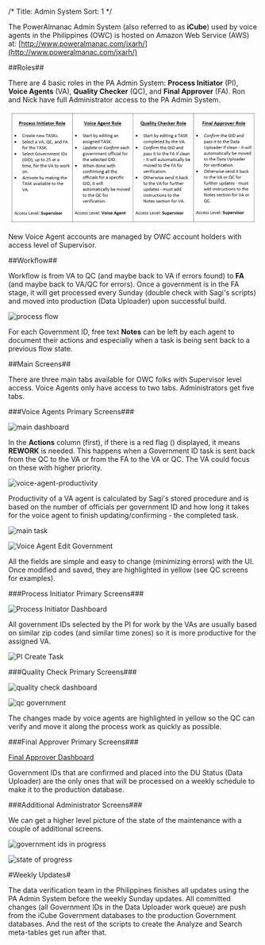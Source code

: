 /*
Title: Admin System
Sort: 1
*/

The PowerAlmanac Admin System (also referred to as **iCube**) used by voice agents in the Philippines (OWC) is hosted on Amazon Web Service (AWS) at: [http://www.poweralmanac.com/jxarh/](http://www.poweralmanac.com/jxarh/)

##Roles##

There are 4 basic roles in the PA Admin System: **Process Initiator** (PI), **Voice Agents** (VA), **Quality Checker** (QC), and **Final Approver** (FA). Ron and Nick have full Administrator access to the PA Admin System.

![roles](images/admin-roles.png)

New Voice Agent accounts are managed by OWC account holders with access level of Supervisor.

##Workflow##

Workflow is from VA to QC (and maybe back to VA if errors found) to **FA** (and maybe back to VA/QC for errors). Once a government is in the FA stage, it will get processed every Sunday (double check with Sagi's scripts) and moved into production (Data Uploader) upon successful build.

![process flow](images/system-process-flow.jpg)

For each Government ID, free text **Notes** can be left by each agent to document their actions and especially when a task is being sent back to a previous flow state.

##Main Screens##

There are three main tabs available for OWC folks with Supervisor level access. Voice Agents only have access to two tabs. Administrators get five tabs.

###Voice Agents Primary Screens###

![main dashboard](images/voice-agent-dashboard.png)

In the **Actions** column (first), if there is a red flag () displayed, it means **REWORK** is needed. This happens when a Government ID task is sent back from the QC to the VA or from the FA to the VA or QC. The VA could focus on these with higher priority.

![voice-agent-productivity](images/va-productivity.png)

Productivity of a VA agent is calculated by Sagi's stored procedure and is based on the number of officials per government ID and how long it takes for the voice agent to finish updating/confirming - the completed task.

![main task](images/va-main-task.jpg)

![Voice Agent Edit Government](images/va-edit-government.jpg)

All the fields are simple and easy to change (minimizing errors) with the UI. Once modified and saved, they are highlighted in yellow (see QC screens for examples).

###Process Initiator Primary Screens###

![Process Initiator Dashboard](images/pi-dashboard.jpg)

All government IDs selected by the PI for work by the VAs are usually based on similar zip codes (and similar time zones) so it is more productive for the assigned VA.

![PI Create Task](images/pi-create-task.jpg)

###Quality Check Primary Screens###

![quality check dashboard](images/qc-dashboard.jpg)

![qc government](images/qc-government.jpg)

The changes made by voice agents are highlighted in yellow so the QC can verify and move it along the process work as quickly as possible.

###Final Approver Primary Screens###

[Final Approver Dashboard](images/fa-dashboard.jpg)

Government IDs that are confirmed and placed into the DU Status (Data Uploader) are the only ones that will be processed on a weekly schedule to make it to the production database.

###Additional Administrator Screens###

We can get a higher level picture of the state of the maintenance with a couple of additional screens.

![government ids in progress](images/government-ids.jpg)

![state of progress](images/state-of-progress.jpg)

#Weekly Updates#

The data verification team in the Philippines finishes all updates using the PA Admin System before the weekly Sunday updates. All committed changes (all Government IDs in the Data Uploader work queue) are push from the iCube Government databases to the production Government databases. And the rest of the scripts to create the Analyze and Search meta-tables get run after that.